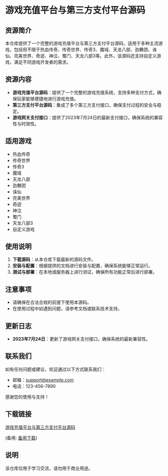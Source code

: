 # 游戏充值平台与第三方支付平台源码

## 资源简介

本仓库提供了一个完整的游戏充值平台与第三方支付平台源码，适用于多种主流游戏，包括但不限于热血传奇、传奇世界、传奇3、魔域、天龙八部、劲舞团、诛仙、完美世界、奇迹、神泣、蜀门、天龙八部3等。此外，该源码还支持自定义游戏，满足不同游戏开发者的需求。

## 资源内容

- **游戏充值平台源码**：提供了一个完整的游戏充值系统，支持多种支付方式，确保玩家能够便捷地进行游戏充值。
- **第三方支付平台源码**：集成了多个第三方支付接口，确保支付过程的安全与稳定。
- **游戏网关支付接口**：提供了2023年7月24日的最新支付接口，确保系统的兼容性与时效性。

## 适用游戏

- 热血传奇
- 传奇世界
- 传奇3
- 魔域
- 天龙八部
- 劲舞团
- 诛仙
- 完美世界
- 奇迹
- 神泣
- 蜀门
- 天龙八部3
- 自定义游戏

## 使用说明

1. **下载源码**：从本仓库下载最新的源码文件。
2. **安装与配置**：根据提供的文档进行安装与配置，确保系统能够正常运行。
3. **测试与部署**：在本地或服务器上进行测试，确保所有功能正常后进行部署。

## 注意事项

- 请确保在合法合规的前提下使用本源码。
- 在使用过程中如遇到问题，请参考文档或联系技术支持。

## 更新日志

- **2023年7月24日**：更新了游戏网关支付接口，确保系统的最新兼容性。

## 联系我们

如有任何问题或建议，欢迎通过以下方式联系我们：

- 邮箱：support@example.com
- 电话：123-456-7890

感谢您的使用与支持！

## 下载链接
[游戏充值平台与第三方支付平台源码](https://pan.quark.cn/s/49e5d598dd50) 

(备用: [备用下载](https://pan.baidu.com/s/1M8m8l_TH6Gg-7cRhNgM_Og?pwd=1234))

## 说明

该仓库仅用于学习交流，请勿用于商业用途。
